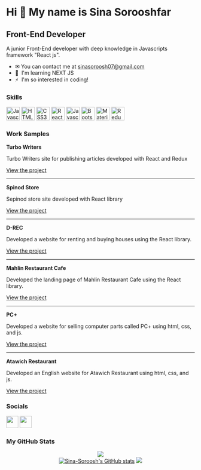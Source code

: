Hi 👋 My name is Sina Sorooshfar
================================

Front-End Developer
-----------------

A junior Front-End developer with deep knowledge in Javascripts framework "React js".

* ✉   You can contact me at <a href="mailto:sinasoroosh07@gmail.com">sinasoroosh07@gmail.com</a>
* 🧠  I'm learning NEXT JS
* ⚡  I'm so interested in coding!

### Skills

<p align="left">
<a href="https://developer.mozilla.org/en-US/docs/Web/JavaScript" target="_blank" rel="noreferrer"><img src="https://raw.githubusercontent.com/danielcranney/readme-generator/main/public/icons/skills/javascript-colored.svg" width="36" height="36" alt="Javascript" /></a>
<a href="https://developer.mozilla.org/en-US/docs/Glossary/HTML5" target="_blank" rel="noreferrer"><img src="https://raw.githubusercontent.com/danielcranney/readme-generator/main/public/icons/skills/html5-colored.svg" width="36" height="36" alt="HTML5" /></a>
<a href="https://www.w3.org/TR/CSS/#css" target="_blank" rel="noreferrer"><img src="https://raw.githubusercontent.com/danielcranney/readme-generator/main/public/icons/skills/css3-colored.svg" width="36" height="36" alt="CSS3" /></a>
  <a href="https://reactjs.org/" target="_blank" rel="noreferrer"><img src="https://raw.githubusercontent.com/danielcranney/readme-generator/main/public/icons/skills/react-colored.svg" width="36" height="36" alt="React" /></a>
    <a href="https://nextjs.org" target="_blank" rel="noreferrer"><img src="https://raw.githubusercontent.com/danielcranney/readme-generator/main/public/icons/skills/nextjs.svg" width="36" height="36" alt="Javascript" /></a>
<a href="https://getbootstrap.com/" target="_blank" rel="noreferrer"><img src="https://raw.githubusercontent.com/danielcranney/readme-generator/main/public/icons/skills/bootstrap-colored.svg" width="36" height="36" alt="Bootstrap" /></a>
<a href="https://mui.com/" target="_blank" rel="noreferrer"><img src="https://raw.githubusercontent.com/danielcranney/readme-generator/main/public/icons/skills/materialui-colored.svg" width="36" height="36" alt="Material UI" /></a>
<a href="https://redux.js.org/" target="_blank" rel="noreferrer"><img src="https://raw.githubusercontent.com/danielcranney/readme-generator/main/public/icons/skills/redux-colored.svg" width="36" height="36" alt="Redux" /></a>
</p>

### Work Samples
<p>
  <b>Turbo Writers</b>
  <p>
    Turbo Writers site for publishing articles developed with React and Redux
</p>
  <a href="https://turbo-writers.liara.run/">View the project</a>
  <hr />
</p>
<p>
<p>
  <b>Spinod Store</b>
  <p>
Sepinod store site developed with React library
</p>
  <a href="https://spinod.iran.liara.run/">View the project</a>
  <hr />
</p>
<p>
  <b>D-REC</b>
  <p>Developed a website for renting and buying houses using the React library.</p>
  <a href="https://dreamy-mccarthy-n3ckua173.iran.liara.run/">View the project</a>
  <hr />
</p>

<p>
  <b>Mahlin Restaurant Cafe</b>
  <p>Developed the landing page of Mahlin Restaurant Cafe using the React library.</p>
  <a href="https://mahlin.iran.liara.run/">View the project</a>
  <hr />
</p>
<p>
  <b>PC+</b>
  <p>Developed a website for selling computer parts called PC+ using html, css, and js.</p>
  <a href="https://pc-plus.iran.liara.run/">View the project</a>
  <hr />
</p>
<p>
  <b>Atawich Restaurant</b>
  <p>Developed an English website for Atawich Restaurant using html, css, and js.</p>
  <a href="https://atawich-sinasoroosh.freehost.io/">View the project</a>
</p>

### Socials

<p align="left"> 
<a href="https://www.github.com/Sina-Soroosh" target="_blank" rel="noreferrer"><img src="https://raw.githubusercontent.com/danielcranney/readme-generator/main/public/icons/socials/github.svg" width="32" height="32" /></a>
<a href="https://telegram.me/Sinasoroosh" target="_blank" rel="noreferrer"><img src="https://upload.wikimedia.org/wikipedia/commons/thumb/8/83/Telegram_2019_Logo.svg/512px-Telegram_2019_Logo.svg.png" width="32" height="32" /></a>
</p>

### My GitHub Stats

<div align="center">
  <a href="https://github.com/Sina-Soroosh" align="left"><img src="https://github-readme-stats.vercel.app/api/top-langs/?username=Sina-Soroosh&langs_count=10&title_color=0891b2&text_color=ffffff&icon_color=0891b2&bg_color=1c1917&hide_border=true&locale=en&custom_title=Top%20%Languages" /></a>
  <br />
<a href="http://www.github.com/Sina-Soroosh"><img src="https://github-readme-stats.vercel.app/api?username=Sina-Soroosh&show_icons=true&hide=&count_private=true&title_color=0891b2&text_color=ffffff&icon_color=0891b2&bg_color=1c1917&hide_border=true&show_icons=true" alt="Sina-Soroosh's GitHub stats" /></a>
<a href="http://www.github.com/Sina-Soroosh"><img src="https://github-readme-streak-stats.herokuapp.com/?user=Sina-Soroosh&stroke=ffffff&background=1c1917&ring=0891b2&fire=0891b2&currStreakNum=ffffff&currStreakLabel=0891b2&sideNums=ffffff&sideLabels=ffffff&dates=ffffff&hide_border=true" /></a>
</div>
